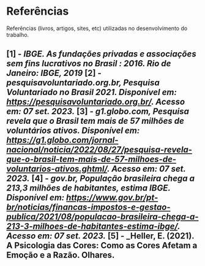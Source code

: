 # Referências

Referências (livros, artigos, sites, etc) utilizadas no desenvolvimento do trabalho.

**[1]** - _IBGE. **As fundações privadas e associações sem fins lucrativos no Brasil : 2016**. Rio de Janeiro: IBGE, 2019_
**[2]** - _pesquisavoluntariado.org.br, **Pesquisa Voluntariado no Brasil 2021**. Disponível em: <https://pesquisavoluntariado.org.br/>. Acesso em: 07 set. 2023._
**[3]** - _g1.globo.com, **Pesquisa revela que o Brasil tem mais de 57 milhões de voluntários ativos**. Disponível em: <https://g1.globo.com/jornal-nacional/noticia/2022/08/27/pesquisa-revela-que-o-brasil-tem-mais-de-57-milhoes-de-voluntarios-ativos.ghtml/>. Acesso em: 07 set. 2023._
**[4]** - _gov.br, **População brasileira chega a 213,3 milhões de habitantes, estima IBGE**. Disponível em: <https://www.gov.br/pt-br/noticias/financas-impostos-e-gestao-publica/2021/08/populacao-brasileira-chega-a-213-3-milhoes-de-habitantes-estima-ibge/>. Acesso em: 07 set. 2023._
**[5]** - _Heller, E. (2021). A Psicologia das Cores: Como as Cores Afetam a Emoção e a Razão. Olhares.
---
